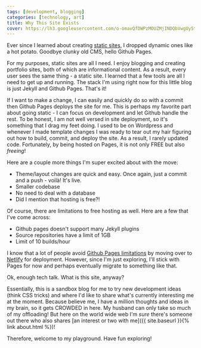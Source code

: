 ```yaml
---
tags: [development, blogging]
categories: [technology, art]
title: Why This Site Exists
cover: https://lh3.googleusercontent.com/o-omavQfDWPzMOUZMjINDQbVwgUy5t8L6QbngzpDaP67zoCFyrP44szWsztZEmkKL90U7CyXqh55aReJwmY1PmsfXNPxklScY6UwzorqXOZc1vDj51mAM5ic1Utaj1L_CUV0geBcSV24JAcv5MImJ2t_Igs4F6ZedtSzRMm9u4NCj24sBOLdWGCfJzzHzswE3wLYC61JyS0Fsiba5uWXG32MoNG82nY_eVzb5IWbBXeG-3oWfCTb27nMaCXHYdURDwZqop1gTsP5eps1FuU3ZXLt5_QvxrIRqoCjxfxmGjitpMnuXzwi_oDQg4-sOO2E-ha6sFkeiya1wagoi15OZny9Vko8OgtxkYGpu6UjaXYjil8ZGMZkgo5C6DhjQn5_0rc5iETgAdc6VejF7Co9UHIbf8vdAXCUd6ZM4b37L8EDncc4unJNUaMK59FotdQZb8fJ3ndTtogeEyH9oE2fNO81RAci7tDpRomqPOLj6pA8M90bznjH8zyZsYA2yvuvr58PX_eLwyS7AO1p4l7qj_bHHfUkr3Zx1Tr_xW9txh37VvxeKtkUXMHhBO4ZKJJd2-Ovsp9rn-1d5ggB5hU7FWuTiSmsh56F6RXiV8j-KjvKy3ZGgRqPlx_qHz0EIFQiGtRJWM2EHBy4oiaixnUx55srXM72JuZZyQu9jWTXTwDCvdsuls4pBDwBck22TgSOqTqvId3_aS3_nXVul4m82lfJhxi43I5kdcA9F12OX7GXC5pHEdK2eYs3=s984-no?authuser=0
---
```


Ever since I learned about creating [static sites](https://wpamelia.com/static-vs-dynamic-website/), I dropped dynamic ones like a hot potato. Goodbye clunky old CMS, hello Github Pages.

For my purposes, static sites are all I need. I enjoy blogging and creating portfolio sites, both of which are informational content. As a result, every user sees the same thing - a static site. I learned that a few tools are all I need to get up and running. The stack I'm using right now for this little blog is just Jekyll and Github Pages. That's it!

If I want to make a change, I can easily and quickly do so with a commit then Github Pages deploys the site for me. This is perhaps my favorite part about going static - I can focus on development and let Github handle the rest. To be honest, I am not well versed in site deployment, so it's something that I drag my feet doing. I used to be on Wordpress and whenever I made template changes I was ready to tear out my hair figuring out how to build, commit, and deploy the site. As a result, I rarely updated code. Fortunately, by being hosted on Pages, it is not only FREE but also *freeing*!

Here are a couple more things I'm super excited about with the move:

- Theme/layout changes are quick and easy. Once again, just a commit and a push - voilà! It's live.
- Smaller codebase
- No need to deal with a database
- Did I mention that hosting is free?!

Of course, there are limitations to free hosting as well. Here are a few that I've come across:

- Github pages doesn't support many Jekyll plugins
- Source repositories have a limit of 1GB
- Limit of 10 builds/hour

I know that a lot of people avoid [Github Pages limitations](https://docs.github.com/en/github/working-with-github-pages/about-github-pages) by moving over to [Netlify](https://www.netlify.com/) for deployment. However, since I'm just exploring, I'll stick with Pages for now and perhaps eventually migrate to something like that.

Ok, enough tech talk. What is this site, anyway?

Essentially, this is a sandbox blog for me to try new development ideas (think CSS tricks) and where I'd like to share what's currently interesting me at the moment. Because believe me, I have a million thoughts and ideas in my brain, so it gets CROWDED in here. My husband can only take so much of my offloading! But here on the world wide web I'm *sure* there's someone out there who also shares [an interest or two with me]({{ site.baseurl }}{% link about.html %})!

Therefore, welcome to my playground. Have fun exploring!